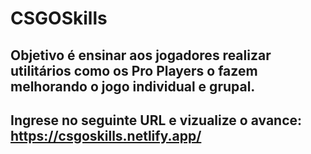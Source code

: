 # CSGOSkills

## Objetivo é ensinar aos jogadores realizar utilitários como os Pro Players o fazem melhorando o jogo individual e grupal.
## Ingrese no seguinte URL e vizualize o avance: https://csgoskills.netlify.app/
